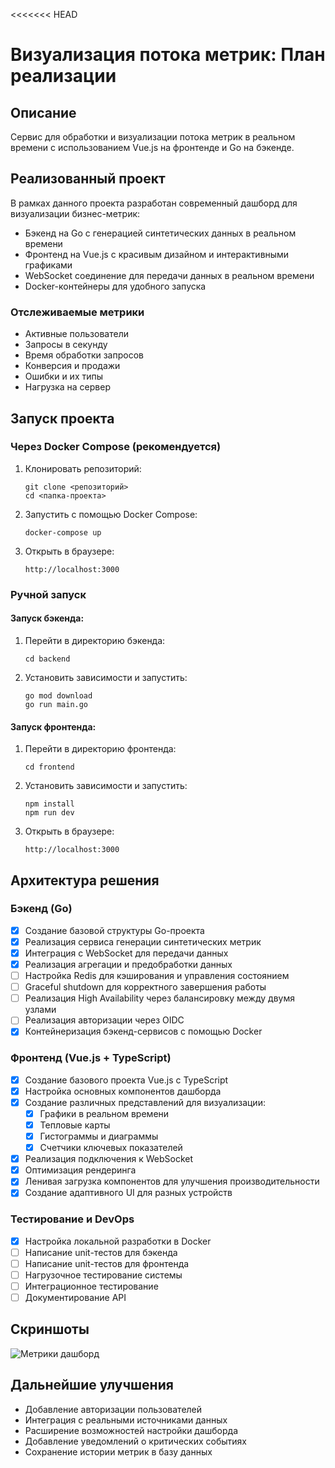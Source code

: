 <<<<<<< HEAD
# Визуализация потока метрик: План реализации

## Описание
Сервис для обработки и визуализации потока метрик в реальном времени с использованием Vue.js на фронтенде и Go на бэкенде.

## Реализованный проект
В рамках данного проекта разработан современный дашборд для визуализации бизнес-метрик:
- Бэкенд на Go с генерацией синтетических данных в реальном времени
- Фронтенд на Vue.js с красивым дизайном и интерактивными графиками
- WebSocket соединение для передачи данных в реальном времени
- Docker-контейнеры для удобного запуска

### Отслеживаемые метрики
- Активные пользователи
- Запросы в секунду
- Время обработки запросов
- Конверсия и продажи
- Ошибки и их типы
- Нагрузка на сервер

## Запуск проекта

### Через Docker Compose (рекомендуется)
1. Клонировать репозиторий:
   ```
   git clone <репозиторий>
   cd <папка-проекта>
   ```

2. Запустить с помощью Docker Compose:
   ```
   docker-compose up
   ```

3. Открыть в браузере:
   ```
   http://localhost:3000
   ```

### Ручной запуск

#### Запуск бэкенда:
1. Перейти в директорию бэкенда:
   ```
   cd backend
   ```

2. Установить зависимости и запустить:
   ```
   go mod download
   go run main.go
   ```

#### Запуск фронтенда:
1. Перейти в директорию фронтенда:
   ```
   cd frontend
   ```

2. Установить зависимости и запустить:
   ```
   npm install
   npm run dev
   ```

3. Открыть в браузере:
   ```
   http://localhost:3000
   ```

## Архитектура решения

### Бэкенд (Go)
- [x] Создание базовой структуры Go-проекта
- [x] Реализация сервиса генерации синтетических метрик
- [x] Интеграция с WebSocket для передачи данных
- [x] Реализация агрегации и предобработки данных
- [ ] Настройка Redis для кэширования и управления состоянием
- [ ] Graceful shutdown для корректного завершения работы
- [ ] Реализация High Availability через балансировку между двумя узлами
- [ ] Реализация авторизации через OIDC
- [x] Контейнеризация бэкенд-сервисов с помощью Docker

### Фронтенд (Vue.js + TypeScript)
- [x] Создание базового проекта Vue.js с TypeScript
- [x] Настройка основных компонентов дашборда
- [x] Создание различных представлений для визуализации:
  - [x] Графики в реальном времени
  - [x] Тепловые карты
  - [x] Гистограммы и диаграммы
  - [x] Счетчики ключевых показателей
- [x] Реализация подключения к WebSocket
- [x] Оптимизация рендеринга
- [x] Ленивая загрузка компонентов для улучшения производительности
- [x] Создание адаптивного UI для разных устройств

### Тестирование и DevOps
- [x] Настройка локальной разработки в Docker
- [ ] Написание unit-тестов для бэкенда
- [ ] Написание unit-тестов для фронтенда
- [ ] Нагрузочное тестирование системы
- [ ] Интеграционное тестирование
- [ ] Документирование API

## Скриншоты

![Метрики дашборд](/screenshots/dashboard.png)

## Дальнейшие улучшения
- Добавление авторизации пользователей
- Интеграция с реальными источниками данных
- Расширение возможностей настройки дашборда
- Добавление уведомлений о критических событиях
- Сохранение истории метрик в базу данных 

